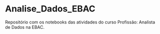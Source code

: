# Analise_Dados_EBAC
Repositório com os notebooks das atividades do curso Profissão: Analista de Dados na EBAC.
